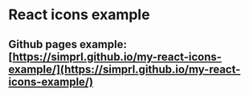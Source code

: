 # React icons example

## Github pages example: [https://simprl.github.io/my-react-icons-example/](https://simprl.github.io/my-react-icons-example/)
